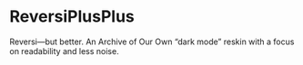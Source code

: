 # ReversiPlusPlus
Reversi—but better. An Archive of Our Own “dark mode” reskin with a focus on readability and less noise.

